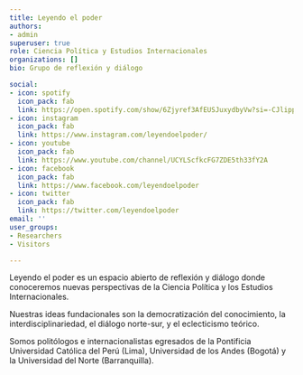 ```yaml
---
title: Leyendo el poder
authors:
- admin
superuser: true
role: Ciencia Política y Estudios Internacionales
organizations: []
bio: Grupo de reflexión y diálogo

social:
- icon: spotify
  icon_pack: fab
  link: https://open.spotify.com/show/6Zjyref3AfEUSJuxydbyVw?si=-CJlipp8RBeuT8pGYc5SuQ
- icon: instagram
  icon_pack: fab
  link: https://www.instagram.com/leyendoelpoder/
- icon: youtube
  icon_pack: fab
  link: https://www.youtube.com/channel/UCYLScfkcFG7ZDE5th33fY2A
- icon: facebook
  icon_pack: fab
  link: https://www.facebook.com/leyendoelpoder
- icon: twitter
  icon_pack: fab
  link: https://twitter.com/leyendoelpoder
email: ''
user_groups:
- Researchers
- Visitors

---
```

Leyendo el poder es un espacio abierto de reflexión y diálogo donde conoceremos nuevas perspectivas de la Ciencia Política y los Estudios Internacionales.

Nuestras ideas fundacionales son la democratización del conocimiento, la interdisciplinariedad, el diálogo norte-sur, y el eclecticismo teórico.

Somos politólogos e internacionalistas egresados de la Pontificia Universidad Católica del Perú (Lima), Universidad de los Andes (Bogotá) y la Universidad del Norte (Barranquilla).
